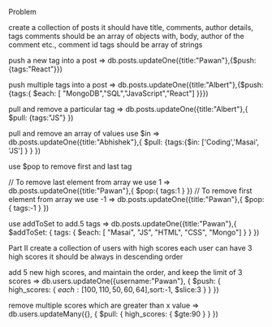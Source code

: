 Problem

create a collection of posts
it should have title, comments, author details, tags
comments should be an array of objects with, body, author of the comment etc., comment id
tags should be array of strings


push a new tag into a post
=>  db.posts.updateOne({title:"Pawan"},{$push:{tags:"React"}})

push multiple tags into a post
=> db.posts.updateOne({title:"Albert"},{$push:{tags:{ $each: [ "MongoDB","SQL","JavaScript","React"]  }}})

pull and remove a particular tag
=> db.posts.updateOne({title:"Albert"},{ $pull: {tags:"JS"} })

pull and remove an array of values use $in
=> db.posts.updateOne({title:"Abhishek"},{ $pull: {tags:{$in: ['Coding','Masai', 'JS'] } } })

use $pop to remove first and last tag

// To remove last element from array we use 1
=> db.posts.updateOne({title:"Pawan"},{ $pop:{ tags:1  }  })
// To remove first element from array we use -1
=> db.posts.updateOne({title:"Pawan"},{ $pop:{ tags:-1  }  })

use addToSet to add.5 tags
=> db.posts.updateOne({title:"Pawan"},{ $addToSet:  { tags: { $each:  [ "Masai", "JS", "HTML", "CSS", "Mongo"] } } })


Part II
create a collection of users with high scores
each user can have 3 high scores
it should be always in descending order

add 5 new high scores, and maintain the order, and keep the limit of 3 scores
=> db.users.updateOne({username:"Pawan"}, { $push: { high_scores: { $each: [ 100,110,50,60,64 ],$sort:-1, $slice:3   }  }  })

remove multiple scores which are greater than x value
=> db.users.updateMany({}, { $pull: { high_scores: { $gte:90  }  } })